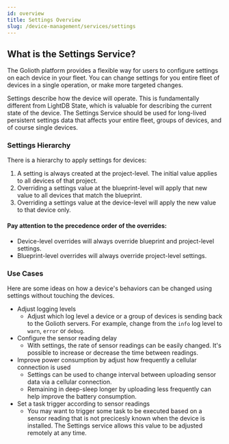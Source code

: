 ```yaml
---
id: overview
title: Settings Overview
slug: /device-management/services/settings
---
```


## What is the Settings Service?

The Golioth platform provides a flexible way for users to configure settings on
each device in your fleet. You can change settings for you entire fleet of
devices in a single operation, or make more targeted changes.

Settings describe how the device will operate. This is fundamentally different
from LightDB State, which is valuable for describing the current state of the
device. The Settings Service should be used for long-lived persistent settings
data that affects your entire fleet, groups of devices, and of course single
devices.

### Settings Hierarchy

There is a hierarchy to apply settings for devices:

1. A setting is always created at the project-level. The initial value applies
   to all devices of that project.
2. Overriding a settings value at the blueprint-level will apply that new value
   to all devices that match the blueprint.
3. Overriding a settings value at the device-level will apply the new value to
   that device only.

#### Pay attention to the precedence order of the overrides:

* Device-level overrides will always override blueprint and project-level
  settings.
* Blueprint-level overrides will always override project-level settings.

### Use Cases

Here are some ideas on how a device's behaviors can be changed using settings
without touching the devices.

- Adjust logging levels
  - Adjust which log level a device or a group of devices is sending back to the
    Golioth servers. For example, change from the `info` log level to `warn`,
    `error` or `debug`.
- Configure the sensor reading delay
  - With settings, the rate of sensor readings can be easily changed. It's
    possible to increase or decrease the time between readings.
- Improve power consumption by adjust how frequently a cellular connection is
  used
  - Settings can be used to change interval between uploading sensor data via a
    cellular connection.
  - Remaining in deep-sleep longer by uploading less frequently can help improve
    the battery consumption.
- Set a task trigger according to sensor readings
  - You may want to trigger some task to be executed based on a sensor reading
    that is not precicesly known when the device is installed. The Settings
    service allows this value to be adjusted remotely at any time.
